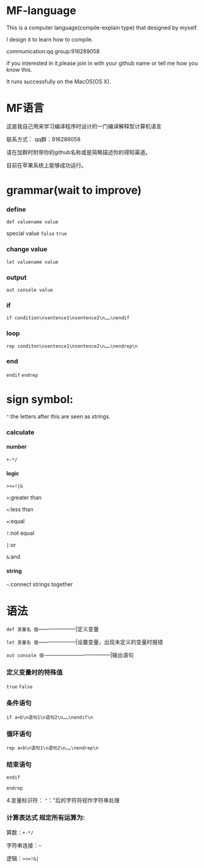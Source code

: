 # MF-language
This is a computer language(compile-explain type) that designed by myself.

I design it to learn how to compile.

communication:qq group:916289058

if you interested in it,please join in with your github name or tell me how you know this.

It runs successfully on the MacOS(OS X).

# MF语言
这是我自己用来学习编译程序时设计的一门编译解释型计算机语言

联系方式：
qq群：916289058

请在加群时附带你的github名称或是简略描述你的得知渠道。

目前在苹果系统上能够成功运行。

# grammar(wait to improve)

### define
`def valuename value`

special value
`false`
`true`

### change value
`let valuename value`

### output
`out console value`

### if
`if condition\nsentence1\nsentence2\n……\nendif`

### loop
`rep conditon\nsentence1\nsentence2\n……\nendrep\n`

### end
`endif`
`endrep`

# sign symbol:
`"`:the letters after this are seen as strings.

### calculate
#### number
`+-*/`

#### logic
`><=!|&`

`>`:greater than

`<`:less than

`=`:equal

`!`:not equal

`|`:or

`&`:and

#### string
`~`:connect strings together

# 语法
`def 变量名 值`———————|定义变量

`let 变量名 值`———————|设置变量，出现未定义的变量时报错

`out console 值`-————————————|输出语句

### 定义变量时的特殊值
`true`
`false`

### 条件语句
`if a<b\n语句1\n语句2\n……\nendif\n`

### 循环语句
`rep a<b\n语句1\n语句2\n……\nendrep\n`

### 结束语句
`endif`

`endrep`

4.变量标识符：
`"`："后的字符将视作字符串处理

### 计算表达式 规定所有运算为:
算数：`+-*/`

字符串连接：`~`

逻辑：`><=!&|`
